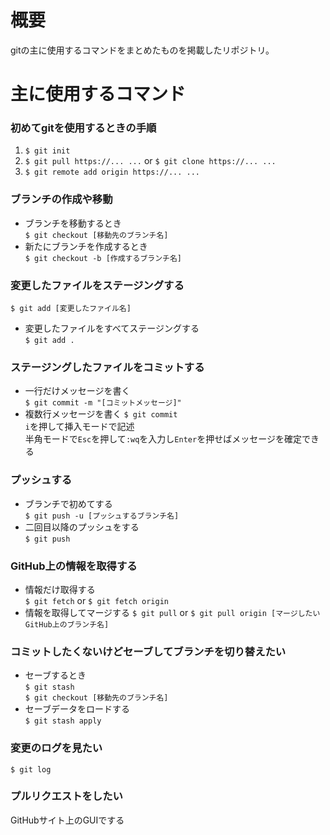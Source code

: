 # 概要
gitの主に使用するコマンドをまとめたものを掲載したリポジトリ。

# 主に使用するコマンド
### 初めてgitを使用するときの手順
1. `$ git init`  
2. `$ git pull https://... ...` or `$ git clone https://... ...`  
3. `$ git remote add origin https://... ...`
### ブランチの作成や移動
- ブランチを移動するとき  
`$ git checkout [移動先のブランチ名]`
- 新たにブランチを作成するとき  
`$ git checkout -b [作成するブランチ名]`
### 変更したファイルをステージングする
`$ git add [変更したファイル名]`  
- 変更したファイルをすべてステージングする  
`$ git add .`
### ステージングしたファイルをコミットする
- 一行だけメッセージを書く  
`$ git commit -m "[コミットメッセージ]"`  
- 複数行メッセージを書く
`$ git commit`  
`i`を押して挿入モードで記述  
半角モードで`Esc`を押して`:wq`を入力し`Enter`を押せばメッセージを確定できる
### プッシュする
- ブランチで初めてする  
`$ git push -u [プッシュするブランチ名]`
- 二回目以降のプッシュをする  
`$ git push`
### GitHub上の情報を取得する
- 情報だけ取得する  
`$ git fetch` or `$ git fetch origin`
- 情報を取得してマージする
`$ git pull` or `$ git pull origin [マージしたいGitHub上のブランチ名]`
### コミットしたくないけどセーブしてブランチを切り替えたい
- セーブするとき  
`$ git stash`  
`$ git checkout [移動先のブランチ名]`  
- セーブデータをロードする  
`$ git stash apply`
### 変更のログを見たい
`$ git log`  
### プルリクエストをしたい
GitHubサイト上のGUIでする  
